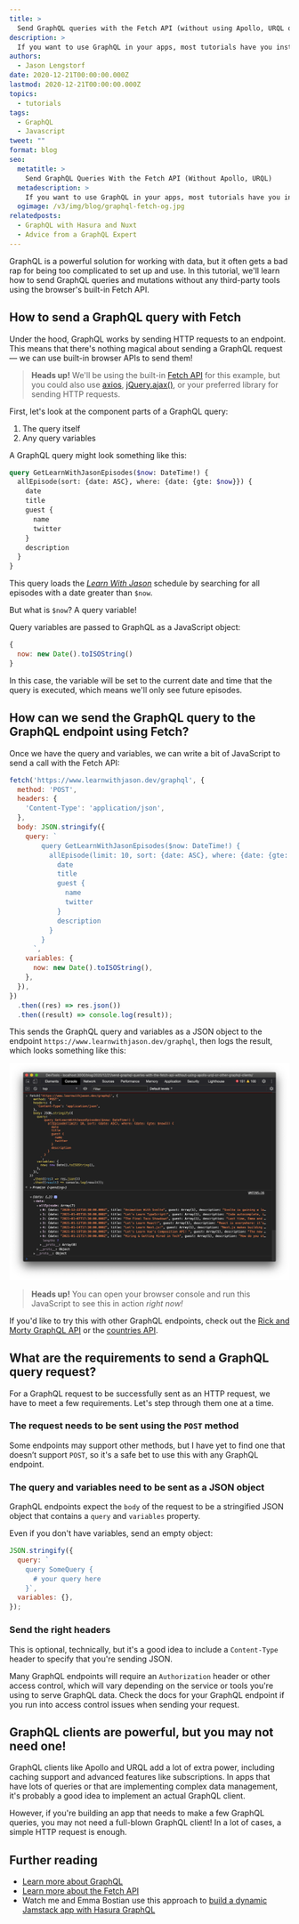 ```yaml
---
title: >
  Send GraphQL queries with the Fetch API (without using Apollo, URQL or other GraphQL clients)
description: >
  If you want to use GraphQL in your apps, most tutorials have you install Apollo, URQL, or other GraphQL clients. But you only need the Fetch API!
authors:
  - Jason Lengstorf
date: 2020-12-21T00:00:00.000Z
lastmod: 2020-12-21T00:00:00.000Z
topics:
  - tutorials
tags:
  - GraphQL
  - Javascript
tweet: ""
format: blog
seo:
  metatitle: >
    Send GraphQL Queries With the Fetch API (Without Apollo, URQL)
  metadescription: >
    If you want to use GraphQL in your apps, most tutorials have you install Apollo, URQL, or other GraphQL clients. But you only need the Fetch API!
  ogimage: /v3/img/blog/graphql-fetch-og.jpg
relatedposts:
  - GraphQL with Hasura and Nuxt
  - Advice from a GraphQL Expert
---
```


GraphQL is a powerful solution for working with data, but it often gets a bad rap for being too complicated to set up and use. In this tutorial, we'll learn how to send GraphQL queries and mutations without any third-party tools using the browser's built-in Fetch API.

## How to send a GraphQL query with Fetch

Under the hood, GraphQL works by sending HTTP requests to an endpoint. This means that there's nothing magical about sending a GraphQL request — we can use built-in browser APIs to send them!

> **Heads up!** We'll be using the built-in [Fetch API](https://developer.mozilla.org/en-US/docs/Web/API/Fetch_API/Using_Fetch) for this example, but you could also use [axios](https://github.com/axios/axios), [jQuery.ajax()](https://api.jquery.com/jquery.ajax/), or your preferred library for sending HTTP requests.

First, let's look at the component parts of a GraphQL query:

1. The query itself
2. Any query variables

A GraphQL query might look something like this:

```graphql
query GetLearnWithJasonEpisodes($now: DateTime!) {
  allEpisode(sort: {date: ASC}, where: {date: {gte: $now}}) {
    date
    title
    guest {
      name
      twitter
    }
    description
  }
}
```

This query loads the [_Learn With Jason_](https://www.learnwithjason.dev) schedule by searching for all episodes with a date greater than `$now`.

But what is `$now`? A query variable!

Query variables are passed to GraphQL as a JavaScript object:

```js
{
  now: new Date().toISOString()
}
```

In this case, the variable will be set to the current date and time that the query is executed, which means we'll only see future episodes.

## How can we send the GraphQL query to the GraphQL endpoint using Fetch?

Once we have the query and variables, we can write a bit of JavaScript to send a call with the Fetch API:

```js
fetch('https://www.learnwithjason.dev/graphql', {
  method: 'POST',
  headers: {
    'Content-Type': 'application/json',
  },
  body: JSON.stringify({
    query: `
        query GetLearnWithJasonEpisodes($now: DateTime!) {
          allEpisode(limit: 10, sort: {date: ASC}, where: {date: {gte: $now}}) {
            date
            title
            guest {
              name
              twitter
            }
            description
          }
        }
      `,
    variables: {
      now: new Date().toISOString(),
    },
  }),
})
  .then((res) => res.json())
  .then((result) => console.log(result));
```

This sends the GraphQL query and variables as a JSON object to the endpoint `https://www.learnwithjason.dev/graphql`, then logs the result, which looks something like this:

![screenshot of GraphQL query result in the console after sending a fetch request](/v3/img/blog/graphql-fetch-result.png)

> **Heads up!** You can open your browser console and run this JavaScript to see this in action _right now!_

If you'd like to try this with other GraphQL endpoints, check out the [Rick and Morty GraphQL API](https://rickandmortyapi.com/documentation/#graphql) or the [countries API](https://countries.trevorblades.com/).

## What are the requirements to send a GraphQL query request?

For a GraphQL request to be successfully sent as an HTTP request, we have to meet a few requirements. Let's step through them one at a time.

### The request needs to be sent using the `POST` method

Some endpoints may support other methods, but I have yet to find one that doesn’t support `POST`, so it's a safe bet to use this with any GraphQL endpoint.

### The query and variables need to be sent as a JSON object

GraphQL endpoints expect the `body` of the request to be a stringified JSON object that contains a `query` and `variables` property.

Even if you don't have variables, send an empty object:

```js
JSON.stringify({
  query: `
    query SomeQuery {
      # your query here
    }`,
  variables: {},
});
```

### Send the right headers

This is optional, technically, but it's a good idea to include a `Content-Type` header to specify that you're sending JSON.

Many GraphQL endpoints will require an `Authorization` header or other access control, which will vary depending on the service or tools you're using to serve GraphQL data. Check the docs for your GraphQL endpoint if you run into access control issues when sending your request.

## GraphQL clients are powerful, but you may not need one!

GraphQL clients like Apollo and URQL add a lot of extra power, including caching support and advanced features like subscriptions. In apps that have lots of queries or that are implementing complex data management, it's probably a good idea to implement an actual GraphQL client.

However, if you're building an app that needs to make a few GraphQL queries, you may not need a full-blown GraphQL client! In a lot of cases, a simple HTTP request is enough.

## Further reading

- [Learn more about GraphQL](https://graphql.org/learn/)
- [Learn more about the Fetch API](https://developer.mozilla.org/en-US/docs/Web/API/Fetch_API/Using_Fetch)
- Watch me and Emma Bostian use this approach to [build a dynamic Jamstack app with Hasura GraphQL](https://www.learnwithjason.dev/we-need-to-taco-bout-your-choices)

